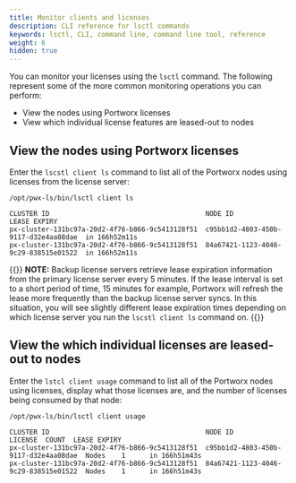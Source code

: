 ```yaml
---
title: Monitor clients and licenses
description: CLI reference for lsctl commands
keywords: lsctl, CLI, command line, command line tool, reference
weight: 6
hidden: true
---
```


You can monitor your licenses using the `lsctl` command. The following represent some of the more common monitoring operations you can perform:

* View the nodes using Portworx licenses
* View which individual license features are leased-out to nodes

## View the nodes using Portworx licenses

Enter the `lscstl client ls` command to list all of the Portworx nodes using licenses from the license server:

```text
/opt/pwx-ls/bin/lsctl client ls
```
```output
CLUSTER ID                                       NODE ID                               LEASE EXPIRY
px-cluster-131bc97a-20d2-4f76-b866-9c5413128f51  c95bb1d2-4803-450b-9117-d32e4aa08dae  in 166h52m11s
px-cluster-131bc97a-20d2-4f76-b866-9c5413128f51  84a67421-1123-4046-9c29-838515e01522  in 166h52m11s
```

{{<info>}}
**NOTE:** Backup license servers retrieve lease expiration information from the primary license server every 5 minutes. If the lease interval is set to a short period of time, 15 minutes for example, Portworx will refresh the lease more frequently than the backup license server syncs. In this situation, you will see slightly different lease expiration times depending on which license server you run the `lscstl client ls` command on.
{{</info>}}

## View the which individual licenses are leased-out to nodes

Enter the `lstcl client usage` command to list all of the Portworx nodes using licenses, display what those licenses are, and the number of licenses being consumed by that node:<!-- not sure if this is exactly right-->

```text
/opt/pwx-ls/bin/lsctl client usage
```
```output
CLUSTER ID                                       NODE ID                               LICENSE  COUNT  LEASE EXPIRY
px-cluster-131bc97a-20d2-4f76-b866-9c5413128f51  c95bb1d2-4803-450b-9117-d32e4aa08dae  Nodes    1      in 166h51m43s
px-cluster-131bc97a-20d2-4f76-b866-9c5413128f51  84a67421-1123-4046-9c29-838515e01522  Nodes    1      in 166h51m43s
```

<!-- verified -->
